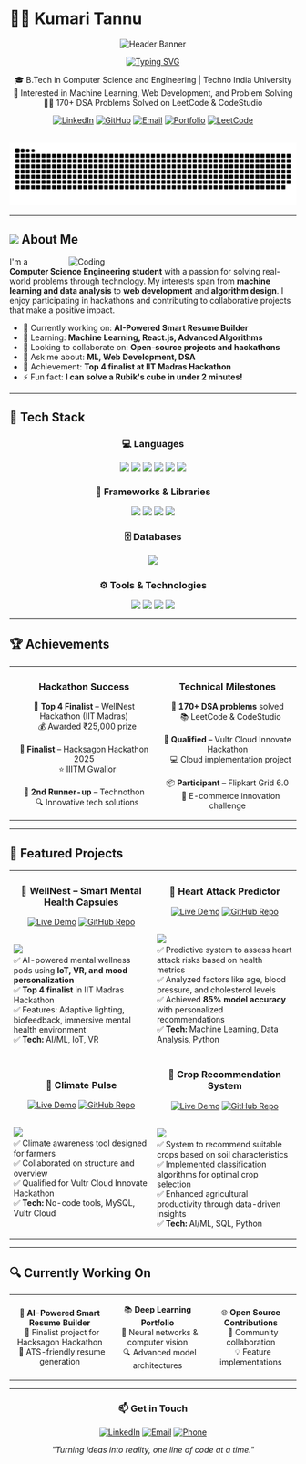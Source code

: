# 👩‍💻 Kumari Tannu

<div align="center">
  
![Header Banner](https://capsule-render.vercel.app/api?type=waving&color=timeGradient&height=300&section=header&text=Kumari%20Tannu&fontSize=80&animation=twinkling&fontAlignY=35&desc=Software%20Engineer%20|%20ML%20Enthusiast%20|%20Problem%20Solver&descAlignY=55&descAlign=50&fontColor=ffffff)

<a href="https://git.io/typing-svg"><img src="https://readme-typing-svg.demolab.com?font=Fira+Code&pause=1000&color=F77394&width=435&lines=B.Tech+CSE+Student;Machine+Learning+Enthusiast;Full-Stack+Developer;Competitive+Programmer" alt="Typing SVG" /></a>

🎓 B.Tech in Computer Science and Engineering | Techno India University  
🌱 Interested in Machine Learning, Web Development, and Problem Solving  
👨‍💻 170+ DSA Problems Solved on LeetCode & CodeStudio

[![LinkedIn](https://img.shields.io/badge/LinkedIn-0077B5?style=for-the-badge&logo=linkedin&logoColor=white&labelColor=0077B5)](https://www.linkedin.com/in/kumari-tannu-938281295)
[![GitHub](https://img.shields.io/badge/GitHub-100000?style=for-the-badge&logo=github&logoColor=white&labelColor=100000)](https://github.com/krtannu)
[![Email](https://img.shields.io/badge/Email-D14836?style=for-the-badge&logo=gmail&logoColor=white&labelColor=D14836)](mailto:krtannu2012@gmail.com)
[![Portfolio](https://img.shields.io/badge/Portfolio-FF7139?style=for-the-badge&logo=Firefox-Browser&logoColor=white&labelColor=FF7139)](https://github.com/krtannu?tab=repositories)
[![LeetCode](https://img.shields.io/badge/LeetCode-FFA116?style=for-the-badge&logo=leetcode&logoColor=white&labelColor=FFA116)](https://leetcode.com/)


<br>
<img src="https://raw.githubusercontent.com/Platane/snk/output/github-contribution-grid-snake-dark.svg" alt="Snake animation" />

</div>

---

## <img src="https://media.giphy.com/media/VgCDAzcKvsR6OM0uWg/giphy.gif" width="50"> About Me

<img align="right" alt="Coding" width="400" src="https://user-images.githubusercontent.com/74038190/221352975-94759904-aa4c-4032-a8ab-b546efb9c478.gif">

I'm a **Computer Science Engineering student** with a passion for solving real-world problems through technology. My interests span from **machine learning and data analysis** to **web development** and **algorithm design**. I enjoy participating in hackathons and contributing to collaborative projects that make a positive impact.

- 🔭 Currently working on: **AI-Powered Smart Resume Builder**
- 🌱 Learning: **Machine Learning, React.js, Advanced Algorithms**
- 👯 Looking to collaborate on: **Open-source projects and hackathons**
- 💬 Ask me about: **ML, Web Development, DSA**
- 🎯 Achievement: **Top 4 finalist at IIT Madras Hackathon**
- ⚡ Fun fact: **I can solve a Rubik's cube in under 2 minutes!**

---

## 🧰 Tech Stack

<div align="center">
  
### 💻 Languages
  
<p>
  <img src="https://img.shields.io/badge/C-00599C?style=for-the-badge&logo=c&logoColor=white&labelColor=00599C" />
  <img src="https://img.shields.io/badge/C++-00599C?style=for-the-badge&logo=cplusplus&logoColor=white&labelColor=00599C" />
  <img src="https://img.shields.io/badge/Python-3776AB?style=for-the-badge&logo=python&logoColor=white&labelColor=3776AB" />
  <img src="https://img.shields.io/badge/JavaScript-F7DF1E?style=for-the-badge&logo=javascript&logoColor=black&labelColor=F7DF1E" />
  <img src="https://img.shields.io/badge/HTML5-E34F26?style=for-the-badge&logo=html5&logoColor=white&labelColor=E34F26" />
  <img src="https://img.shields.io/badge/CSS3-1572B6?style=for-the-badge&logo=css3&logoColor=white&labelColor=1572B6" />
</p>

### 🚀 Frameworks & Libraries
  
<p>
  <img src="https://img.shields.io/badge/React-61DAFB?style=for-the-badge&logo=react&logoColor=black&labelColor=61DAFB" />
  <img src="https://img.shields.io/badge/scikit--learn-F7931E?style=for-the-badge&logo=scikit-learn&logoColor=white&labelColor=F7931E" />
  <img src="https://img.shields.io/badge/Numpy-013243?style=for-the-badge&logo=numpy&logoColor=white&labelColor=013243" />
  <img src="https://img.shields.io/badge/Pandas-150458?style=for-the-badge&logo=pandas&logoColor=white&labelColor=150458" />
</p>

### 🗄️ Databases
  
<p>
  <img src="https://img.shields.io/badge/MySQL-4479A1?style=for-the-badge&logo=mysql&logoColor=white&labelColor=4479A1" />
</p>

### ⚙️ Tools & Technologies
  
<p>
  <img src="https://img.shields.io/badge/Git-F05032?style=for-the-badge&logo=git&logoColor=white&labelColor=F05032" />
  <img src="https://img.shields.io/badge/GitHub-181717?style=for-the-badge&logo=github&logoColor=white&labelColor=181717" />
  <img src="https://img.shields.io/badge/VS_Code-007ACC?style=for-the-badge&logo=visual-studio-code&logoColor=white&labelColor=007ACC" />
  <img src="https://img.shields.io/badge/Jupyter-F37626?style=for-the-badge&logo=jupyter&logoColor=white&labelColor=F37626" />
</p>

</div>

---

## 🏆 Achievements

<div align="center">
<table>
<tr>
<td>
<div align="center">
  
### Hackathon Success
  
🥇 **Top 4 Finalist** – WellNest Hackathon (IIT Madras)<br>
&nbsp;&nbsp;&nbsp;💰 Awarded ₹25,000 prize<br><br>
🚀 **Finalist** – Hacksagon Hackathon 2025<br>
&nbsp;&nbsp;&nbsp;⭐ IIITM Gwalior<br><br>
🥉 **2nd Runner-up** – Technothon<br>
&nbsp;&nbsp;&nbsp;🔍 Innovative tech solutions
  
</div>
</td>
<td>
<div align="center">
  
### Technical Milestones
  
🧠 **170+ DSA problems** solved<br>
&nbsp;&nbsp;&nbsp;📚 LeetCode & CodeStudio<br><br>
🧪 **Qualified** – Vultr Cloud Innovate Hackathon<br>
&nbsp;&nbsp;&nbsp;💻 Cloud implementation project<br><br>
📦 **Participant** – Flipkart Grid 6.0<br>
&nbsp;&nbsp;&nbsp;🛒 E-commerce innovation challenge
  
</div>
</td>
</tr>
</table>
</div>

---

## 💼 Featured Projects

<div align="center">
<table>
<tr>
<td width="50%">
<h3 align="center">🧠 WellNest – Smart Mental Health Capsules</h3>
<div align="center">
<a href="https://github.com/krtannu2012/WellNest-Smart-Mental-Health-Capsules" target="_blank"><img src="https://img.shields.io/static/v1?label=Demo&message=Live&color=5FB709&style=for-the-badge" alt="Live Demo"/></a>
<a href="https://github.com/krtannu2012/WellNest-Smart-Mental-Health-Capsules" target="_blank"><img src="https://img.shields.io/static/v1?label=GitHub&message=Repo&color=181717&style=for-the-badge" alt="GitHub Repo"/></a>
</div>
<br>
<p>
<img src="https://raw.githubusercontent.com/andreasbm/readme/master/assets/lines/colored.png">
<br>
✅ AI-powered mental wellness pods using <b>IoT, VR, and mood personalization</b><br>
✅ <b>Top 4 finalist</b> in IIT Madras Hackathon<br>
✅ Features: Adaptive lighting, biofeedback, immersive mental health environment<br>
✅ <b>Tech:</b> AI/ML, IoT, VR
</p>
</td>
<td width="50%">
<h3 align="center">💓 Heart Attack Predictor</h3>
<div align="center">
<a href="https://github.com/krtannu2012/Heart-Attack-Prediction" target="_blank"><img src="https://img.shields.io/static/v1?label=Demo&message=Live&color=5FB709&style=for-the-badge" alt="Live Demo"/></a>
<a href="https://github.com/krtannu2012/Heart-Attack-Prediction" target="_blank"><img src="https://img.shields.io/static/v1?label=GitHub&message=Repo&color=181717&style=for-the-badge" alt="GitHub Repo"/></a>
</div>
<br>
<p>
<img src="https://raw.githubusercontent.com/andreasbm/readme/master/assets/lines/colored.png">
<br>
✅ Predictive system to assess heart attack risks based on health metrics<br>
✅ Analyzed factors like age, blood pressure, and cholesterol levels<br>
✅ Achieved <b>85% model accuracy</b> with personalized recommendations<br>
✅ <b>Tech:</b> Machine Learning, Data Analysis, Python
</p>
</td>
</tr>

<tr>
<td width="50%">
<h3 align="center">🌾 Climate Pulse</h3>
<div align="center">
<a href="https://github.com/krtannu/ClimatePulse.git" target="_blank"><img src="https://img.shields.io/static/v1?label=Demo&message=Live&color=5FB709&style=for-the-badge" alt="Live Demo"/></a>
<a href="https://github.com/krtannu/ClimatePulse.git" target="_blank"><img src="https://img.shields.io/static/v1?label=GitHub&message=Repo&color=181717&style=for-the-badge" alt="GitHub Repo"/></a>
</div>
<br>
<p>
<img src="https://raw.githubusercontent.com/andreasbm/readme/master/assets/lines/colored.png">
<br>
✅ Climate awareness tool designed for farmers<br>
✅ Collaborated on structure and overview<br>
✅ Qualified for Vultr Cloud Innovate Hackathon<br>
✅ <b>Tech:</b> No-code tools, MySQL, Vultr Cloud
</p>
</td>
<td width="50%">
<h3 align="center">🌿 Crop Recommendation System</h3>
<div align="center">
<a href="https://us-south.ml.cloud.ibm.com/ml/v4/deployments/75d13e93-c232-4409-a49a-94a966a05ccb/predictions?version=2021-05-01" target="_blank"><img src="https://img.shields.io/static/v1?label=Demo&message=Live&color=5FB709&style=for-the-badge" alt="Live Demo"/></a>
<a href="https://github.com/krtannu" target="_blank"><img src="https://img.shields.io/static/v1?label=GitHub&message=Repo&color=181717&style=for-the-badge" alt="GitHub Repo"/></a>
</div>
<br>
<p>
<img src="https://raw.githubusercontent.com/andreasbm/readme/master/assets/lines/colored.png">
<br>
✅ System to recommend suitable crops based on soil characteristics<br>
✅ Implemented classification algorithms for optimal crop selection<br>
✅ Enhanced agricultural productivity through data-driven insights<br>
✅ <b>Tech:</b> AI/ML, SQL, Python
</p>
</td>
</tr>
</table>
</div>

---


## 🔍 Currently Working On


<div align="center">
<table>
<tr>
<td>
<div align="center">
  
🤖 **AI-Powered Smart Resume Builder**<br>
&nbsp;&nbsp;📄 Finalist project for Hacksagon Hackathon<br>
&nbsp;&nbsp;🎯 ATS-friendly resume generation<br>
  
</div>
</td>
<td>
<div align="center">
  
📚 **Deep Learning Portfolio**<br>
&nbsp;&nbsp;🧠 Neural networks & computer vision<br>
&nbsp;&nbsp;🔍 Advanced model architectures<br>
  
</div>
</td>
<td>
<div align="center">
  
🌐 **Open Source Contributions**<br>
&nbsp;&nbsp;🤝 Community collaboration<br>
&nbsp;&nbsp;💡 Feature implementations<br>
  
</div>
</td>
</tr>
</table>
</div>

---

<div align="center">
  
### 📫 Get in Touch

[![LinkedIn](https://img.shields.io/badge/LinkedIn-Kumari_Tannu-blue?style=flat-square&logo=linkedin)](https://www.linkedin.com/in/kumari-tannu-938281295)
[![Email](https://img.shields.io/badge/Email-krtannu2012%40gmail.com-red?style=flat-square&logo=gmail)](mailto:krtannu2012@gmail.com)
[![Phone](https://img.shields.io/badge/Phone-91420_83847-green?style=flat-square&logo=whatsapp)](tel:9142083847)

</div>

<div align="center">
  
_"Turning ideas into reality, one line of code at a time."_

</div>
